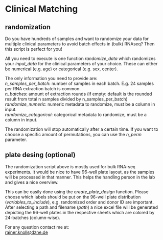# Clinical Matching

## randomization

Do you have hundreds of samples and want to randomize your data for multiple clinical parameters to avoid batch effects in (bulk) RNAseq? Then this script is perfect for you!

All you need to execute is one function *randomize_data* which randomizes your *input_data* for the clinical parameters of your choice. These can either be numerical (e.g. age) or categorical (e.g. sex, center). 

The only information you need to provide are:<br/>
*n_samples_per_batch*: number of samples in each batch. E.g. 24 samples per RNA extraction batch is common. <br/>
*n_batches*: amount of extraction rounds (if empty: default is the rounded result from total n samples divided by n_samples_per_batch)<br/>
*randomize_numeric*: numeric metadata to randomize, must be a column in input.<br/>
*randomize_categorical*: categorical metadata to randomize, must be a column in input.<br/>

The randomization will stop automatically after a certain time. If you want to choose a specific amount of permutations, you can use the *n_perm* parameter. 

## plate desing (optional)

The randomization script above is mostly used for bulk RNA-seq experiments. It would be nice to have 96-well plate layout, as the samples will be processed in that manner. This helps the handling person in the lab and gives a nice overview.

This can be easily done using the *create_plate_design* function. Please choose which labels should be put on the 96-well plate distribution (*variables_to_include*), e.g. randomized order and donor ID are important. After selecting a path and filename (*path*) a nice excel file will be generated depicting the 96-well plates in the respective sheets which are colored by 24-batches (column-wise).


For any question contact me at:<br/>
rainer.knoll@dzne.de

